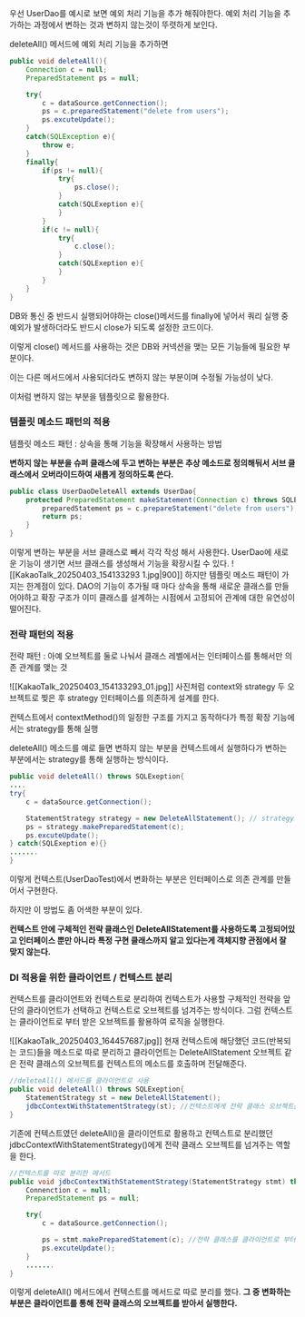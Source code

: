 
우선 UserDao를 예시로 보면 예외 처리 기능을 추가 해줘야한다.
예외 처리 기능을 추가하는 과정에서 변하는 것과 변하지 않는것이 뚜렷하게 보인다.

deleteAll() 메서드에 예외 처리 기능을 추가하면
```java
public void deleteAll(){
	Connection c = null;
	PreparedStatement ps = null;

	try{
		c = dataSource.getConnection();
		ps = c.preparedStatement("delete from users");
		ps.excuteUpdate();
	}
	catch(SQLException e){
		throw e;
	}
	finally{
		if(ps != null){
			try{
				ps.close();
			}
			catch(SQLExeption e){
			}
		}
		if(c != null){
			try{
				c.close();
			}
			catch(SQLExeption e){
			}
		}
	}
}
```
DB와 통신 중 반드시 실행되어야하는 close()메서드를 finally에 넣어서 쿼리 실행 중 예외가 발생하더라도
반드시 close가 되도록 설정한 코드이다.

이렇게 close() 메서드를 사용하는 것은 DB와 커넥션을 맺는 모든 기능들에 필요한 부분이다.

이는 다른 메서드에서 사용되더라도 변하지 않는 부분이며 수정될 가능성이 낮다.

이처럼 변하지 않는 부분을 템플릿으로 활용한다.
### 템플릿 메소드 패턴의 적용
템플릿 메소드 패턴 : 상속을 통해 기능을 확장해서 사용하는 방법

**변하지 않는 부분을 슈퍼 클래스에 두고 변하는 부분은 추상 메소드로 정의해둬서 서브 클래스에서**
**오버라이드하여 새롭게 정의하도록 쓴다.**

```java
public class UserDaoDeleteAll extends UserDao{
	protected PreparedStatement makeStatement(Connection c) throws SQLExeption {
		preparedStatement ps = c.prepareStatement("delete from users");
		return ps;
	}
}
```
이렇게 변하는 부분을 서브 클래스로 빼서 각각 작성 해서 사용한다.
UserDao에 새로운 기능이 생기면 서브 클래스를 생성해서 기능을 확장시킬 수 있다.
![[KakaoTalk_20250403_154133293 1.jpg|900]]
하지만 템플릿 메소드 패턴이 가지는 한계점이 있다.
DAO의 기능이 추가될 때 마다 상속을 통해 새로운 클래스를 만들어야하고 확장 구조가 이미 클래스를 설계하는
시점에서 고정되어 관계에 대한 유연성이 떨어진다.

### 전략 패턴의 적용
전략 패턴 : 아예 오브젝트를 둘로 나눠서 클래스 레벨에서는 인터페이스를 통해서만 의존 관계를 맺는 것

![[KakaoTalk_20250403_154133293_01.jpg]]
사진처럼 context와 strategy 두 오브젝트로 찢은 후 strategy 인터페이스를 의존하게 설계를 한다.

컨텍스트에서 contextMethod()의 일정한 구조를 가지고 동작하다가 특정 확장 기능에서는 strategy를 통해 실행

deleteAll() 메소드를 예로 들면 변하지 않는 부분을 컨텍스트에서 실행하다가 변하는 부분에서는 strategy를 통해
실행하는 방식이다.

```java
public void deleteAll() throws SQLExeption{
....
try{
	c = dataSource.getConnection();

	StatementStrategy strategy = new DeleteAllStatement(); // strategy 인터페이스를 구현한 클래스
	ps = strategy.makePreparedStatement(c);
	ps.excuteUpdate();
} catch(SQLExeption e){}
.......
}
```
이렇게 컨텍스트(UserDaoTest)에서 변화하는 부분은 인터페이스로 의존 관계를 만들어서 구현한다.

하지만 이 방법도 좀 어색한 부분이 있다.

**컨텍스트 안에 구체적인 전략 클래스인 DeleteAllStatement를 사용하도록 고정되어있고 인터페이스 뿐만 아니라**
**특정 구현 클래스까지 알고 있다는게 객체지향 관점에서 잘 맞지 않는다.**

### DI 적용을 위한 클라이언트 / 컨텍스트 분리

컨텍스트를 클라이언트와 컨텍스트로 분리하여 컨텍스트가 사용할 구체적인 전략을 앞 단의 클라이언트가
선택하고 컨텍스트로 오브젝트를 넘겨주는 방식이다.
그럼 컨텍스트는 클라이언트로 부터 받은 오브젝트를 활용하여 로직을 실행한다.

![[KakaoTalk_20250403_164457687.jpg]]
현재 컨텍스트에 해당했던 코드(반복되는 코드)들을 메소드로 따로 분리하고 클라이언트는
DeleteAllStatement 오브젝트 같은 전략 클래스의 오브젝트를 컨텍스트의 메소드를 호출하며 전달해준다.

```java
//deleteAll() 메서드를 클라이언트로 사용
public void deleteAll() throws SQLExeption{
	StatementStrategy st = new DeleteAllStatement();
	jdbcContextWithStatementStrategy(st); //컨텍스트에게 전략 클래스 오브젝트를 넘겨줌
}
```
기존에 컨텍스트였던 deleteAll()을 클라이언트로 활용하고
컨텍스트로 분리했던 jdbcContextWithStatementStrategy()에게 전략 클래스 오브젝트를 넘겨주는 역할을 한다.

```java
//컨텍스트를 따로 분리한 메서드
public void jdbcContextWithStatementStrategy(StatementStrategy stmt) throws SQLExeption {
	Connenction c = null;
	PreparedStatement ps = null;

	try{
		c = dataSource.getConnection();

		ps = stmt.makePreparedStatement(c); //전략 클래스를 클라이언트로 부터 받음
		ps.excuteUpdate();
	}
	.......
}
```
이렇게 deleteAll() 메서드에서 컨텍스트를 메서드로 따로 분리를 했다.
**그 중 변화하는 부분은 클라이언트를 통해 전략 클래스의 오브젝트를 받아서 실행한다.**

